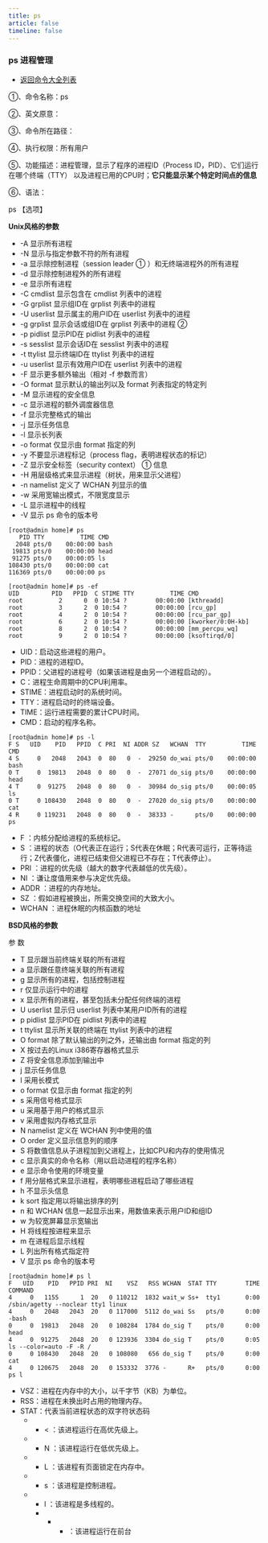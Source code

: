 ```yaml
---
title: ps
article: false
timeline: false
---
```

### ps 进程管理

- [返回命令大全列表](../command.md#文件管理)

①、命令名称：ps

②、英文原意：

③、命令所在路径：

④、执行权限：所有用户

⑤、功能描述：进程管理，显示了程序的进程ID（Process ID，PID）、它们运行在哪个终端（TTY）
以及进程已用的CPU时；**它只能显示某个特定时间点的信息**

⑥、语法：

ps 【选项】

**Unix风格的参数**

- -A  显示所有进程
- -N  显示与指定参数不符的所有进程
- -a  显示除控制进程（session leader ① ）和无终端进程外的所有进程
- -d  显示除控制进程外的所有进程
- -e  显示所有进程
- -C cmdlist  显示包含在 cmdlist 列表中的进程
- -G grplist  显示组ID在 grplist 列表中的进程
- -U userlist  显示属主的用户ID在 userlist 列表中的进程
- -g grplist  显示会话或组ID在 grplist 列表中的进程 ②
- -p pidlist  显示PID在 pidlist 列表中的进程
- -s sesslist  显示会话ID在 sesslist 列表中的进程
- -t ttylist  显示终端ID在 ttylist 列表中的进程
- -u userlist  显示有效用户ID在 userlist 列表中的进程
- -F  显示更多额外输出（相对 -f 参数而言）
- -O format  显示默认的输出列以及 format 列表指定的特定列
- -M  显示进程的安全信息
- -c  显示进程的额外调度器信息
- -f  显示完整格式的输出
- -j  显示任务信息
- -l  显示长列表
- -o format  仅显示由 format 指定的列
- -y  不要显示进程标记（process flag，表明进程状态的标记）
- -Z  显示安全标签（security context） ① 信息
- -H  用层级格式来显示进程（树状，用来显示父进程）
- -n namelist  定义了 WCHAN 列显示的值
- -w  采用宽输出模式，不限宽度显示
- -L  显示进程中的线程
- -V  显示 ps 命令的版本号

```shell
[root@admin home]# ps
   PID TTY          TIME CMD
  2048 pts/0    00:00:00 bash
 19813 pts/0    00:00:00 head
 91275 pts/0    00:00:05 ls
108430 pts/0    00:00:00 cat
116369 pts/0    00:00:00 ps

[root@admin home]# ps -ef
UID         PID   PPID  C STIME TTY          TIME CMD
root          2      0  0 10:54 ?        00:00:00 [kthreadd]
root          3      2  0 10:54 ?        00:00:00 [rcu_gp]
root          4      2  0 10:54 ?        00:00:00 [rcu_par_gp]
root          6      2  0 10:54 ?        00:00:00 [kworker/0:0H-kb]
root          8      2  0 10:54 ?        00:00:00 [mm_percpu_wq]
root          9      2  0 10:54 ?        00:00:00 [ksoftirqd/0]
```

- UID：启动这些进程的用户。
- PID：进程的进程ID。
- PPID：父进程的进程号（如果该进程是由另一个进程启动的）。
- C：进程生命周期中的CPU利用率。
- STIME：进程启动时的系统时间。
- TTY：进程启动时的终端设备。
- TIME：运行进程需要的累计CPU时间。
- CMD：启动的程序名称。

```shell
[root@admin home]# ps -l
F S   UID    PID   PPID  C PRI  NI ADDR SZ   WCHAN  TTY          TIME CMD
4 S     0   2048   2043  0  80   0  -  29250 do_wai pts/0    00:00:00 bash
0 T     0  19813   2048  0  80   0  -  27071 do_sig pts/0    00:00:00 head
4 T     0  91275   2048  0  80   0  -  30984 do_sig pts/0    00:00:05 ls
0 T     0 108430   2048  0  80   0  -  27020 do_sig pts/0    00:00:00 cat
4 R     0 119231   2048  0  80   0  -  38333 -      pts/0    00:00:00 ps
```

- F ：内核分配给进程的系统标记。
- S ：进程的状态（O代表正在运行；S代表在休眠；R代表可运行，正等待运行；Z代表僵化，进程已结束但父进程已不存在；T代表停止）。
- PRI ：进程的优先级（越大的数字代表越低的优先级）。
- NI ：谦让度值用来参与决定优先级。
- ADDR ：进程的内存地址。
- SZ ：假如进程被换出，所需交换空间的大致大小。
- WCHAN ：进程休眠的内核函数的地址

**BSD风格的参数**

参 数

- T   显示跟当前终端关联的所有进程
- a   显示跟任意终端关联的所有进程
- g   显示所有的进程，包括控制进程
- r   仅显示运行中的进程
- x   显示所有的进程，甚至包括未分配任何终端的进程
- U userlist  显示归 userlist 列表中某用户ID所有的进程
- p pidlist   显示PID在 pidlist 列表中的进程
- t ttylist   显示所关联的终端在 ttylist 列表中的进程
- O format    除了默认输出的列之外，还输出由 format 指定的列
- X   按过去的Linux i386寄存器格式显示
- Z   将安全信息添加到输出中
- j   显示任务信息
- l   采用长模式
- o format        仅显示由 format 指定的列
- s       采用信号格式显示
- u       采用基于用户的格式显示
- v       采用虚拟内存格式显示
- N namelist      定义在 WCHAN 列中使用的值
- O order     定义显示信息列的顺序
- S   将数值信息从子进程加到父进程上，比如CPU和内存的使用情况
- c   显示真实的命令名称（用以启动进程的程序名称）
- e   显示命令使用的环境变量
- f   用分层格式来显示进程，表明哪些进程启动了哪些进程
- h   不显示头信息
- k sort  指定用以将输出排序的列
- n   和 WCHAN 信息一起显示出来，用数值来表示用户ID和组ID
- w   为较宽屏幕显示宽输出
- H   将线程按进程来显示
- m   在进程后显示线程
- L   列出所有格式指定符
- V   显示 ps 命令的版本号

```shell
[root@admin home]# ps l
F   UID    PID   PPID PRI  NI    VSZ   RSS WCHAN  STAT TTY        TIME COMMAND
4     0   1155      1  20   0 110212  1832 wait_w Ss+  tty1       0:00 /sbin/agetty --noclear tty1 linux
4     0   2048   2043  20   0 117000  5112 do_wai Ss   pts/0      0:00 -bash
0     0  19813   2048  20   0 108284  1784 do_sig T    pts/0      0:00 head
4     0  91275   2048  20   0 123936  3304 do_sig T    pts/0      0:05 ls --color=auto -F -R /
0     0 108430   2048  20   0 108080   656 do_sig T    pts/0      0:00 cat
4     0 120675   2048  20   0 153332  3776 -      R+   pts/0      0:00 ps l
```

- VSZ：进程在内存中的大小，以千字节（KB）为单位。
- RSS：进程在未换出时占用的物理内存。
- STAT：代表当前进程状态的双字符状态码
  - - < ：该进程运行在高优先级上。
  - - N ：该进程运行在低优先级上。
  - - L ：该进程有页面锁定在内存中。
  - - s ：该进程是控制进程。
  - - l ：该进程是多线程的。
    - - + ：该进程运行在前台

